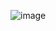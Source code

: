 ![image](https://user-images.githubusercontent.com/29038531/89268934-2f84bc80-d674-11ea-87a7-3cd013e31943.png)
